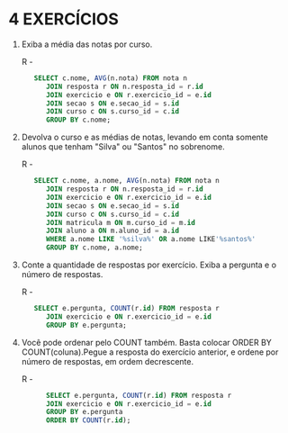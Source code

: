 # 4 EXERCÍCIOS

1. Exiba a média das notas por curso.

   R -

   ```SQL
      SELECT c.nome, AVG(n.nota) FROM nota n
         JOIN resposta r ON n.resposta_id = r.id
         JOIN exercicio e ON r.exercicio_id = e.id
         JOIN secao s ON e.secao_id = s.id
         JOIN curso c ON s.curso_id = c.id
         GROUP BY c.nome;
   ```

2. Devolva o curso e as médias de notas, levando em conta somente alunos que tenham "Silva" ou "Santos" no sobrenome.

   R -

   ```SQL
      SELECT c.nome, a.nome, AVG(n.nota) FROM nota n
         JOIN resposta r ON n.resposta_id = r.id
         JOIN exercicio e ON r.exercicio_id = e.id
         JOIN secao s ON e.secao_id = s.id
         JOIN curso c ON s.curso_id = c.id
         JOIN matricula m ON m.curso_id = m.id
         JOIN aluno a ON m.aluno_id = a.id
         WHERE a.nome LIKE '%silva%' OR a.nome LIKE'%santos%'
         GROUP BY c.nome, a.nome;
   ```

3. Conte a quantidade de respostas por exercício. Exiba a pergunta e o número de respostas.

   R -

   ```SQL
      SELECT e.pergunta, COUNT(r.id) FROM resposta r
         JOIN exercicio e ON r.exercicio_id = e.id
         GROUP BY e.pergunta;
   ```

4. Você pode ordenar pelo COUNT também. Basta colocar ORDER BY COUNT(coluna).Pegue a resposta do exercício anterior, e ordene por número de respostas, em ordem decrescente.

   R -

   ```SQL
         SELECT e.pergunta, COUNT(r.id) FROM resposta r
         JOIN exercicio e ON r.exercicio_id = e.id
         GROUP BY e.pergunta
         ORDER BY COUNT(r.id);
   ```
